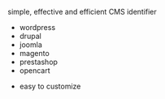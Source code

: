 simple, effective and efficient CMS identifier
- wordpress
- drupal
- joomla
- magento
- prestashop
- opencart
+ easy to customize
